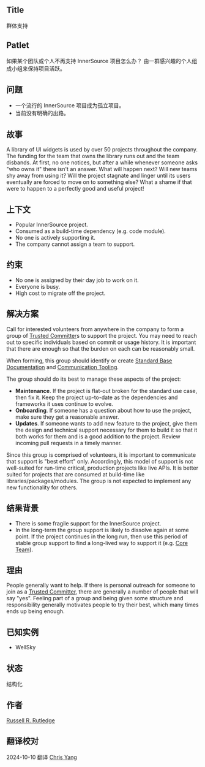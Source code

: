 ## Title

群体支持

## Patlet

如果某个团队或个人不再支持 InnerSource 项目怎么办？
由一群感兴趣的个人组成小组来保持项目活跃。

## 问题

* 一个流行的 InnerSource 项目成为孤立项目。
* 当前没有明确的出路。

## 故事

A library of UI widgets is used by over 50 projects throughout the company.
The funding for the team that owns the library runs out and the team disbands.
At first, no one notices, but after a while whenever someone asks "who owns it" there isn't an answer.
What will happen next?
Will new teams shy away from using it?
Will the project stagnate and linger until its users eventually are forced to move on to something else?
What a shame if that were to happen to a perfectly good and useful project!

## 上下文

* Popular InnerSource project.
* Consumed as a build-time dependency (e.g. code module).
* No one is actively supporting it.
* The company cannot assign a team to support.

## 约束

* No one is assigned by their day job to work on it.
* Everyone is busy.
* High cost to migrate off the project.

## 解决方案

Call for interested volunteers from anywhere in the company to form a group of [Trusted Committer][]s to support the project.
You may need to reach out to specific individuals based on commit or usage history.
It is important that there are enough so that the burden on each can be reasonably small.

When forming, this group should identify or create [Standard Base Documentation][] and [Communication Tooling][].

The group should do its best to manage these aspects of the project:

* **Maintenance**.  If the project is flat-out broken for the standard use case, then fix it.
Keep the project up-to-date as the dependencies and frameworks it uses continue to evolve.
* **Onboarding**.  If someone has a question about how to use the project, make sure they get a reasonable answer.
* **Updates**.  If someone wants to add new feature to the project, give them the design and technical support necessary for them to build it so that it both works for them and is a good addition to the project.
Review incoming pull requests in a timely manner.

Since this group is comprised of volunteers, it is important to communicate that support is "best effort" only.
Accordingly, this model of support is not well-suited for run-time critical, production projects like live APIs.
It is better suited for projects that are consumed at build-time like libraries/packages/modules.
The group is not expected to implement any new functionality for others.

## 结果背景

* There is some fragile support for the InnerSource project.
* In the long-term the group support is likely to dissolve again at some point. If the project continues in the long run, then use this period of stable group support to find a long-lived way to support it (e.g. [Core Team][]).

## 理由

People generally want to help.
If there is personal outreach for someone to join as a [Trusted Committer][], there are generally a number of people that will say "yes".
Feeling part of a group and being given some structure and responsibility generally motivates people to try their best, which many times ends up being enough.

## 已知实例

* WellSky

## 状态

结构化

## 作者

[Russell R. Rutledge][]

[Russell R. Rutledge]: https://github.com/rrrutledge
[Standard Base Documentation]: ../2-structured/base-documentation.md
[Communication Tooling]: ../2-structured/communication-tooling.md
[Trusted Committer]: ../2-structured/trusted-committer.md
[Core Team]: ../2-structured/core-team.md

## 翻译校对

2024-10-10 翻译 [Chris Yang](https://github.com/node)

